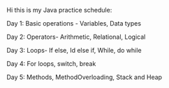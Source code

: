 Hi this is my Java practice schedule:

Day 1: Basic operations - Variables, Data types 

Day 2: Operators- Arithmetic, Relational, Logical 

Day 3: Loops- If else, Id else if, While, do while 

Day 4: For loops, switch, break 

Day 5: Methods, MethodOverloading, Stack and Heap


